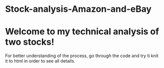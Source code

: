 # Stock-analysis-Amazon-and-eBay
# Welcome to my technical analysis of two stocks!
For better understanding of the process, go through the code and try ti knit it to html in order to see all details.


